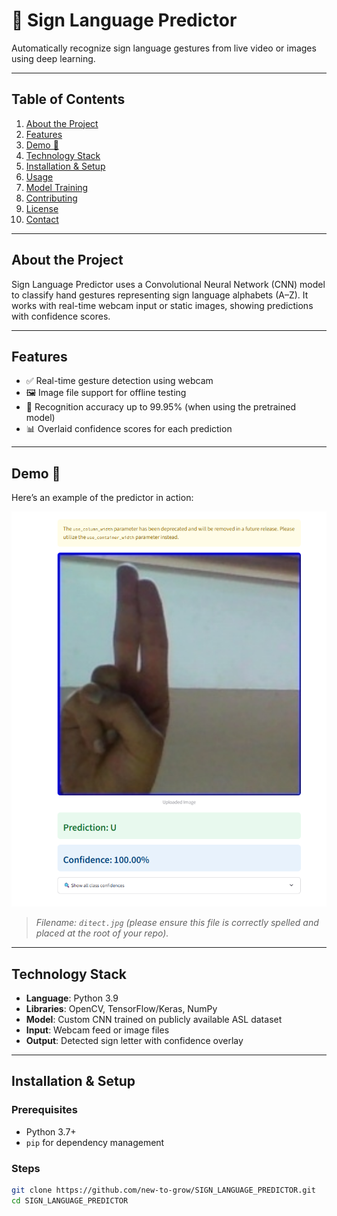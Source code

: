 # 🤟 Sign Language Predictor

Automatically recognize sign language gestures from live video or images using deep learning.

---

## Table of Contents
1. [About the Project](#about-the-project)  
2. [Features](#features)  
3. [Demo 📸](#demo-📸)  
4. [Technology Stack](#technology-stack)  
5. [Installation & Setup](#installation--setup)  
6. [Usage](#usage)  
7. [Model Training](#model-training)  
8. [Contributing](#contributing)  
9. [License](#license)  
10. [Contact](#contact)

---

## About the Project

Sign Language Predictor uses a Convolutional Neural Network (CNN) model to classify hand gestures representing sign language alphabets (A–Z). It works with real-time webcam input or static images, showing predictions with confidence scores.

---

## Features

- ✅ Real-time gesture detection using webcam  
- 🖼️ Image file support for offline testing  
- 🎯 Recognition accuracy up to 99.95% (when using the pretrained model)  
- 📊 Overlaid confidence scores for each prediction

---

## Demo 📸

Here’s an example of the predictor in action:

![Sign Detection Demo](./ditect.jpg)

> *Filename: `ditect.jpg` (please ensure this file is correctly spelled and placed at the root of your repo).*

---

## Technology Stack

- **Language**: Python 3.9  
- **Libraries**: OpenCV, TensorFlow/Keras, NumPy  
- **Model**: Custom CNN trained on publicly available ASL dataset  
- **Input**: Webcam feed or image files  
- **Output**: Detected sign letter with confidence overlay

---

## Installation & Setup

### Prerequisites
- Python 3.7+  
- `pip` for dependency management

### Steps
```bash
git clone https://github.com/new-to-grow/SIGN_LANGUAGE_PREDICTOR.git
cd SIGN_LANGUAGE_PREDICTOR
